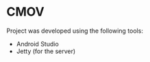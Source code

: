 # CMOV

Project was developed using the following tools:

* Android Studio
* Jetty (for the server)
